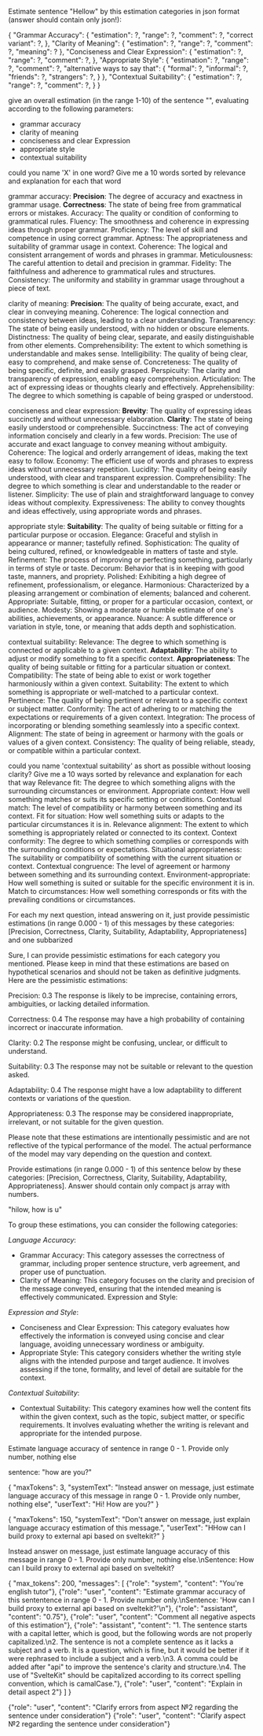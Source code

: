 Estimate sentence "Hellow" by this estimation categories in json format (answer should contain only json!):

{
    "Grammar Accuracy": {
        "estimation": ?,
        "range": ?,
        "comment": ?,
        "correct variant": ?,
    },
    "Clarity of Meaning": {
        "estimation": ?,
        "range": ?,
        "comment": ?,
        "meaning": ?
    },
    "Conciseness and Clear Expression": {
        "estimation": ?,
        "range": ?,
        "comment": ?,
    },
    "Appropriate Style": {
        "estimation": ?,
        "range": ?,
        "comment": ?,
        "alternative ways to say that": {
            "formal": ?,
            "informal": ?,
            "friends": ?,
            "strangers": ?,
        }
    },
    "Contextual Suitability": {
        "estimation": ?,
        "range": ?,
        "comment": ?,
    }
}


give an overall estimation (in the range 1-10) of the sentence "", evaluating according to the following parameters:
- grammar accuracy
- clarity of meaning
- conciseness and clear Expression
- appropriate style
- contextual suitability


could you name 'X' in one word? Give me a 10 words  sorted by relevance and explanation for each that word

grammar accuracy:
    **Precision**: The degree of accuracy and exactness in grammar usage.
    **Correctness**: The state of being free from grammatical errors or mistakes.
    Accuracy: The quality or condition of conforming to grammatical rules.
    Fluency: The smoothness and coherence in expressing ideas through proper grammar.
    Proficiency: The level of skill and competence in using correct grammar.
    Aptness: The appropriateness and suitability of grammar usage in context.
    Coherence: The logical and consistent arrangement of words and phrases in grammar.
    Meticulousness: The careful attention to detail and precision in grammar.
    Fidelity: The faithfulness and adherence to grammatical rules and structures.
    Consistency: The uniformity and stability in grammar usage throughout a piece of text.

clarity of meaning:
    **Precision**: The quality of being accurate, exact, and clear in conveying meaning.
    Coherence: The logical connection and consistency between ideas, leading to a clear understanding.
    Transparency: The state of being easily understood, with no hidden or obscure elements.
    Distinctness: The quality of being clear, separate, and easily distinguishable from other elements.
    Comprehensibility: The extent to which something is understandable and makes sense.
    Intelligibility: The quality of being clear, easy to comprehend, and make sense of.
    Concreteness: The quality of being specific, definite, and easily grasped.
    Perspicuity: The clarity and transparency of expression, enabling easy comprehension.
    Articulation: The act of expressing ideas or thoughts clearly and effectively.
    Apprehensibility: The degree to which something is capable of being grasped or understood.

conciseness and clear expression:
    **Brevity**: The quality of expressing ideas succinctly and without unnecessary elaboration.
    **Clarity**: The state of being easily understood or comprehensible.
    Succinctness: The act of conveying information concisely and clearly in a few words.
    Precision: The use of accurate and exact language to convey meaning without ambiguity.
    Coherence: The logical and orderly arrangement of ideas, making the text easy to follow.
    Economy: The efficient use of words and phrases to express ideas without unnecessary repetition.
    Lucidity: The quality of being easily understood, with clear and transparent expression.
    Comprehensibility: The degree to which something is clear and understandable to the reader or listener.
    Simplicity: The use of plain and straightforward language to convey ideas without complexity.
    Expressiveness: The ability to convey thoughts and ideas effectively, using appropriate words and phrases.

appropriate style:
    **Suitability**: The quality of being suitable or fitting for a particular purpose or occasion.
    Elegance: Graceful and stylish in appearance or manner; tastefully refined.
    Sophistication: The quality of being cultured, refined, or knowledgeable in matters of taste and style.
    Refinement: The process of improving or perfecting something, particularly in terms of style or taste.
    Decorum: Behavior that is in keeping with good taste, manners, and propriety.
    Polished: Exhibiting a high degree of refinement, professionalism, or elegance.
    Harmonious: Characterized by a pleasing arrangement or combination of elements; balanced and coherent.
    Appropriate: Suitable, fitting, or proper for a particular occasion, context, or audience.
    Modesty: Showing a moderate or humble estimate of one's abilities, achievements, or appearance.
    Nuance: A subtle difference or variation in style, tone, or meaning that adds depth and sophistication.

contextual suitability:
    Relevance: The degree to which something is connected or applicable to a given context.
    **Adaptability**: The ability to adjust or modify something to fit a specific context.
    **Appropriateness**: The quality of being suitable or fitting for a particular situation or context.
    Compatibility: The state of being able to exist or work together harmoniously within a given context.
    Suitability: The extent to which something is appropriate or well-matched to a particular context.
    Pertinence: The quality of being pertinent or relevant to a specific context or subject matter.
    Conformity: The act of adhering to or matching the expectations or requirements of a given context.
    Integration: The process of incorporating or blending something seamlessly into a specific context.
    Alignment: The state of being in agreement or harmony with the goals or values of a given context.
    Consistency: The quality of being reliable, steady, or compatible within a particular context.

could you name 'contextual suitability' as short as possible without loosing clarity? Give me a 10 ways sorted by relevance and explanation for each that way
    Relevance fit: The degree to which something aligns with the surrounding circumstances or environment.
    Appropriate context: How well something matches or suits its specific setting or conditions.
    Contextual match: The level of compatibility or harmony between something and its context.
    Fit for situation: How well something suits or adapts to the particular circumstances it is in.
    Relevance alignment: The extent to which something is appropriately related or connected to its context.
    Context conformity: The degree to which something complies or corresponds with the surrounding conditions or expectations.
    Situational appropriateness: The suitability or compatibility of something with the current situation or context.
    Contextual congruence: The level of agreement or harmony between something and its surrounding context.
    Environment-appropriate: How well something is suited or suitable for the specific environment it is in.
    Match to circumstances: How well something corresponds or fits with the prevailing conditions or circumstances.



For each my next question, intead answering on it, just provide pessimistic estimations (in range 0.000 - 1) of this messages by these categories: [Precision, Correctness, Clarity, Suitability, Adaptability, Appropriateness] and one subbarized

Sure, I can provide pessimistic estimations for each category you mentioned. Please keep in mind that these estimations are based on hypothetical scenarios and should not be taken as definitive judgments. Here are the pessimistic estimations:

Precision: 0.3
The response is likely to be imprecise, containing errors, ambiguities, or lacking detailed information.

Correctness: 0.4
The response may have a high probability of containing incorrect or inaccurate information.

Clarity: 0.2
The response might be confusing, unclear, or difficult to understand.

Suitability: 0.3
The response may not be suitable or relevant to the question asked.

Adaptability: 0.4
The response might have a low adaptability to different contexts or variations of the question.

Appropriateness: 0.3
The response may be considered inappropriate, irrelevant, or not suitable for the given question.

Please note that these estimations are intentionally pessimistic and are not reflective of the typical performance of the model. The actual performance of the model may vary depending on the question and context.




Provide estimations (in range 0.000 - 1) of this sentence below by these categories: [Precision, Correctness, Clarity, Suitability, Adaptability, Appropriateness]. Answer should contain only compact js array with numbers.

"hilow, how is u"




To group these estimations, you can consider the following categories:

*Language Accuracy*:
- Grammar Accuracy: This category assesses the correctness of grammar, including proper sentence structure, verb agreement, and proper use of punctuation.
- Clarity of Meaning: This category focuses on the clarity and precision of the message conveyed, ensuring that the intended meaning is effectively communicated.
Expression and Style:

*Expression and Style*:
- Conciseness and Clear Expression: This category evaluates how effectively the information is conveyed using concise and clear language, avoiding unnecessary wordiness or ambiguity.
- Appropriate Style: This category considers whether the writing style aligns with the intended purpose and target audience. It involves assessing if the tone, formality, and level of detail are suitable for the context.

*Contextual Suitability*:
- Contextual Suitability: This category examines how well the content fits within the given context, such as the topic, subject matter, or specific requirements. It involves evaluating whether the writing is relevant and appropriate for the intended purpose.




Estimate language accuracy of sentence in range 0 - 1. Provide only number, nothing else

sentence: "how are you?"




{
    "maxTokens": 3,
    "systemText": "Instead answer on message, just estimate language accuracy of this message in range 0 - 1. Provide only number, nothing else",
    "userText": "Hi! How are you?"
}



{
    "maxTokens": 150,
    "systemText": "Don't answer on message, just explain language accuracy estimation of this message.",
    "userText": "HHow can I build proxy to external api based on sveltekit?"
}

Instead answer on message, just estimate language accuracy of this message in range 0 - 1. Provide only number, nothing else.\nSentence: How can I build proxy to external api based on sveltekit?




{
    "max_tokens": 200,
    "messages": [
        {"role": "system", "content": "You're english tutor"},
        {"role": "user", "content": "Estimate grammar accuracy of this sententence in range 0 - 1. Provide number only.\nSentence: 'How can I build proxy to external api based on sveltekit?'\n"},
        {"role": "assistant", "content": "0.75"},
        {"role": "user", "content": "Comment all negative aspects of this estimation"},
        {"role": "assistant", "content": "1. The sentence starts with a capital letter, which is good, but the following words are not properly capitalized.\n2. The sentence is not a complete sentence as it lacks a subject and a verb. It is a question, which is fine, but it would be better if it were rephrased to include a subject and a verb.\n3. A comma could be added after \"api\" to improve the sentence's clarity and structure.\n4. The use of \"SvelteKit\" should be capitalized according to its correct spelling convention, which is camalCase."},
        {"role": "user", "content": "Explain in detail aspect 2"}
    ]
}


{"role": "user", "content": "Clarify errors from aspect №2 regarding the sentence under consideration"}
{"role": "user", "content": "Clarify aspect №2 regarding the sentence under consideration"}
